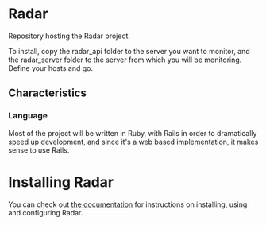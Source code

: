Radar
=========

Repository hosting the Radar project.

<!-- For a less technical overview of the project, please visit [the project's webpage](https://leoncastillejos.github.io/sonar)). -->

To install, copy the radar\_api folder to the server you want to monitor, and the radar\_server folder to the server from which you will be monitoring. Define your hosts and go.

<!-- vvv Must be moved to the gh-pages branch vvv -->

## Characteristics

### Language

Most of the project will be written in Ruby, with Rails in order to dramatically speed up development, and since it's a web based implementation, it makes sense to use Rails.

# Installing Radar

You can check out [the documentation](https://github.com/0xDA221E/radar/tree/master/doc) for instructions on installing, using and configuring Radar.
